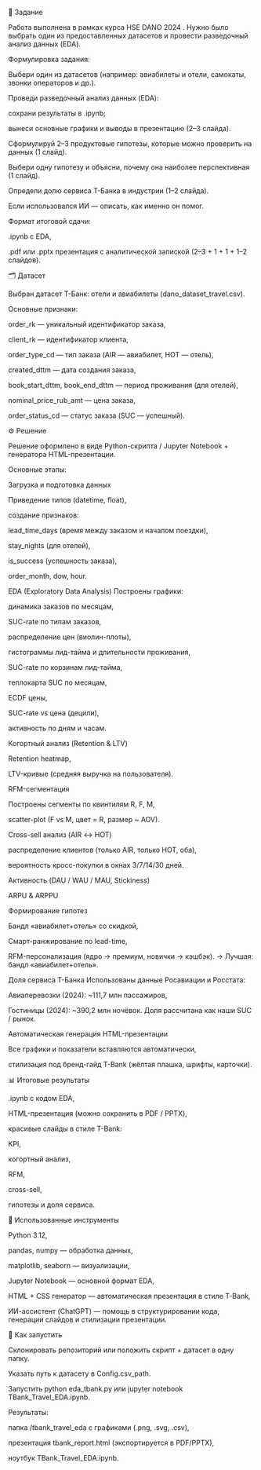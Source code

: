 📌 Задание

Работа выполнена в рамках курса HSE DANO 2024
.
Нужно было выбрать один из предоставленных датасетов и провести разведочный анализ данных (EDA).

Формулировка задания:

Выбери один из датасетов (например: авиабилеты и отели, самокаты, звонки операторов и др.).

Проведи разведочный анализ данных (EDA):

сохрани результаты в .ipynb;

вынеси основные графики и выводы в презентацию (2–3 слайда).

Сформулируй 2–3 продуктовые гипотезы, которые можно проверить на данных (1 слайд).

Выбери одну гипотезу и объясни, почему она наиболее перспективная (1 слайд).

Определи долю сервиса Т-Банка в индустрии (1–2 слайда).

Если использовался ИИ — описать, как именно он помог.

Формат итоговой сдачи:

.ipynb с EDA,

.pdf или .pptx презентация с аналитической запиской (2–3 + 1 + 1 + 1–2 слайдов).

🗂 Датасет

Выбран датасет Т-Банк: отели и авиабилеты (dano_dataset_travel.csv).

Основные признаки:

order_rk — уникальный идентификатор заказа,

client_rk — идентификатор клиента,

order_type_cd — тип заказа (AIR — авиабилет, HOT — отель),

created_dttm — дата создания заказа,

book_start_dttm, book_end_dttm — период проживания (для отелей),

nominal_price_rub_amt — цена заказа,

order_status_cd — статус заказа (SUC — успешный).

⚙️ Решение

Решение оформлено в виде Python-скрипта / Jupyter Notebook + генератора HTML-презентации.

Основные этапы:

Загрузка и подготовка данных

Приведение типов (datetime, float),

создание признаков:

lead_time_days (время между заказом и началом поездки),

stay_nights (для отелей),

is_success (успешность заказа),

order_month, dow, hour.

EDA (Exploratory Data Analysis)
Построены графики:

динамика заказов по месяцам,

SUC-rate по типам заказов,

распределение цен (виолин-плоты),

гистограммы лид-тайма и длительности проживания,

SUC-rate по корзинам лид-тайма,

теплокарта SUC по месяцам,

ECDF цены,

SUC-rate vs цена (децили),

активность по дням и часам.

Когортный анализ (Retention & LTV)

Retention heatmap,

LTV-кривые (средняя выручка на пользователя).

RFM-сегментация

Построены сегменты по квинтилям R, F, M,

scatter-plot (F vs M, цвет = R, размер ~ AOV).

Cross-sell анализ (AIR ↔ HOT)

распределение клиентов (только AIR, только HOT, оба),

вероятность кросс-покупки в окнах 3/7/14/30 дней.

Активность (DAU / WAU / MAU, Stickiness)

ARPU & ARPPU

Формирование гипотез

Бандл «авиабилет+отель» со скидкой,

Смарт-ранжирование по lead-time,

RFM-персонализация (ядро → премиум, новички → кэшбэк).
→ Лучшая: бандл «авиабилет+отель».

Доля сервиса Т-Банка
Использованы данные Росавиации и Росстата:

Авиаперевозки (2024): ~111,7 млн пассажиров,

Гостиницы (2024): ~390,2 млн ночёвок.
Доля рассчитана как наши SUC / рынок.

Автоматическая генерация HTML-презентации

Все графики и показатели вставляются автоматически,

стилизация под бренд-гайд T-Bank (жёлтая плашка, шрифты, карточки).

📊 Итоговые результаты

.ipynb с кодом EDA,

HTML-презентация (можно сохранить в PDF / PPTX),

красивые слайды в стиле T-Bank:

KPI,

когортный анализ,

RFM,

cross-sell,

гипотезы и доля сервиса.

🧰 Использованные инструменты

Python 3.12,

pandas, numpy — обработка данных,

matplotlib, seaborn — визуализации,

Jupyter Notebook — основной формат EDA,

HTML + CSS генератор — автоматическая презентация в стиле T-Bank,

ИИ-ассистент (ChatGPT) — помощь в структурировании кода, генерации слайдов и стилизации презентации.

🚀 Как запустить

Склонировать репозиторий или положить скрипт + датасет в одну папку.

Указать путь к датасету в Config.csv_path.

Запустить python eda_tbank.py или jupyter notebook TBank_Travel_EDA.ipynb.

Результаты:

папка /tbank_travel_eda с графиками (.png, .svg, .csv),

презентация tbank_report.html (экспортируется в PDF/PPTX),

ноутбук TBank_Travel_EDA.ipynb.
